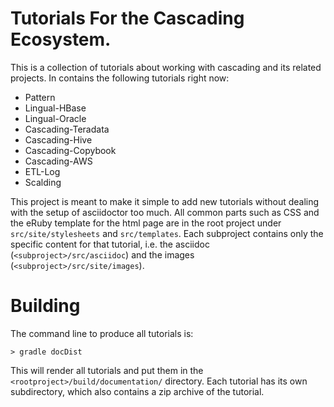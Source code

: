 # Tutorials For the Cascading Ecosystem.

This is a collection of tutorials about working with cascading and its related
projects. In contains the following tutorials right now:

* Pattern
* Lingual-HBase
* Lingual-Oracle
* Cascading-Teradata
* Cascading-Hive
* Cascading-Copybook
* Cascading-AWS
* ETL-Log
* Scalding

This project is meant to make it simple to add new tutorials without dealing
with the setup of asciidoctor too much. All common parts such as CSS and the
eRuby template for the html page are in the root project under
`src/site/stylesheets` and `src/templates`. Each subproject contains only
the specific content for that tutorial, i.e. the asciidoc
(`<subproject>/src/asciidoc`) and the images (`<subproject>/src/site/images`).

# Building

The command line to produce all tutorials is:

    > gradle docDist

This will render all tutorials and put them in the
`<rootproject>/build/documentation/` directory. Each tutorial has its own
subdirectory, which also contains a zip archive of the tutorial.
